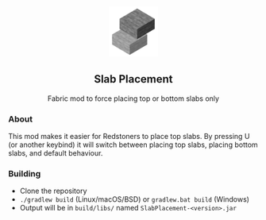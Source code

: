 <h3 align="center">
  <img width="100px" height="100px" alt="Portal GUI" src="src/main/resources/assets/slabplacement/icon.png" /><br/>
  <h2 align="center">Slab Placement</h2>
  <p align="center">Fabric mod to force placing top or bottom slabs only </p>
</h3>

### About
This mod makes it easier for Redstoners to place top slabs. By pressing U (or another keybind) it will switch between placing top slabs, placing bottom slabs, and default behaviour.

### Building
- Clone the repository
- `./gradlew build` (Linux/macOS/BSD) or `gradlew.bat build` (Windows)
- Output will be in `build/libs/` named `SlabPlacement-<version>.jar`

